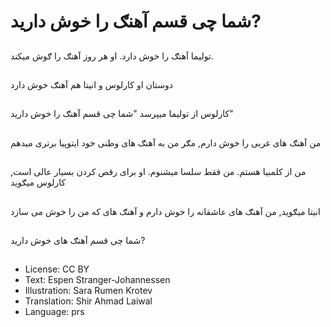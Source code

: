 # شما چی قسم آهنګ را خوش دارید?

##
توليما آهنګ را خوش دارد. او هر روز آهنګ را ګوش ميکند.

##
دوستان او کارلوس و انيتا هم آهنګ خوش دارد

##
کارلوس از توليما میپرسد "شما چی قسم آهنګ را خوش دارید"

##
من آهنګ های غربی را خوش دارم, مګر من به آهنګ های وطنی خود ايتوپيا برتری ميدهم

##
من از کلمبيا هستم. من فقط سلسا ميشنوم. او برای رقص کردن بسيار عالی است, کارلوس ميګويد

##
انيتا ميګويد, من آهنګ های عاشقانه را خوش دارم و آهنګ های که من را خوش می سازد

##
شما چی قسم آهنګ های خوش دارید?

##
* License: CC BY
* Text: Espen Stranger-Johannessen
* Illustration: Sara Rumen Krotev
* Translation: Shir Ahmad Laiwal
* Language: prs
